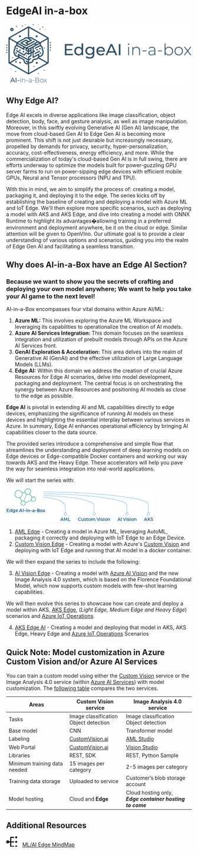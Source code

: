 # EdgeAI in-a-box
![Banner](../media/images/banner-edgeai-in-a-box.png)



## Why Edge AI?
Edge AI excels in diverse applications like image classification, object detection, body, face, and gesture analysis, as well as image manipulation. Moreover, in this swiftly evolving Generative AI (Gen AI) landscape, the move from cloud-based Gen AI to Edge Gen AI is becoming more prominent. This shift is not just desirable but increasingly necessary, propelled by demands for privacy, security, hyper-personalization, accuracy, cost-effectiveness, energy efficiency, and more. While the commercialization of today's cloud-based Gen AI is in full swing, there are efforts underway to optimize the models built for power-guzzling GPU server farms to run on power-sipping edge devices with efficient mobile GPUs, Neural and Tensor processors (NPU and TPU).

With this in mind, we aim to simplify the process of: creating a model, packaging it, and deploying it to the edge. The series kicks off by establishing the baseline of creating and deploying a model with Azure ML and IoT Edge. We'll then explore more specific scenarios, such as deploying a model with AKS and AKS Edge, and dive into creating a model with ONNX Runtime to highlight its advantages�allowing training in a preferred environment and deployment anywhere, be it on the cloud or edge. Similar attention will be given to OpenVIno. Our ultimate goal is to provide a clear understanding of various options and scenarios, guiding you into the realm of Edge Gen AI and facilitating a seamless transition.

## Why does AI-in-a-Box have an Edge AI Section?
### Because we want to show you the secrets of crafting and deploying your own model anywhere; We want to help you take your AI game to the next level!

AI-in-a-Box encompasses four vital domains within Azure AI/ML:

1.	**Azure ML:** This involves exploring the Azure ML Workspace and leveraging its capabilities to operationalize the creation of AI models.
2.	**Azure AI Services Integration:** This domain focuses on the seamless integration and utilization of prebuilt models through APIs on the Azure AI Services front.
3.	**GenAI Exploration & Acceleration:** This area delves into the realm of Generative AI (GenAI) and the effective utilization of Large Language Models (LLMs).
4.	**Edge AI:** Within this domain we address the creation of crucial Azure Resources for Edge AI scenarios, delve into model development, packaging and deployment. The central focus is on orchestrating the synergy between Azure Resources and positioning AI models as close to the edge as possible.

**Edge AI** is pivotal in extending AI and ML capabilities directly to edge devices, emphasizing the significance of running AI models on these devices and highlighting the essential interplay between various services in Azure. In summary, Edge AI enhances operational efficiency by bringing AI capabilities closer to the data source.

The provided series introduce a comprehensive and simple flow that streamlines the understanding and deployment of deep learning models on Edge devices or Edge-compatible Docker containers and working our way towards AKS and the Heavy Edge. These accelerators will help you pave the way for seamless integration into real-world applications.

We will start the series with:

![Banner](../media/images/edgeai-tree-options.png)

1. [AML Edge](./aml-edge-in-a-box/) - Creating a model in Azure ML, leveraging AutoML, packaging it correctly and deploying with IoT Edge to an Edge Device.
2. [Custom Vision Edge](./aml-edge-in-a-box/) - Creating a model with Azure's [Custom Vision](https://learn.microsoft.com/en-us/azure/ai-services/custom-vision-service/overview) and deploying with IoT Edge and running that AI model in a docker container.

We will then expand the series to include the following:

3. [AI Vision Edge](./aml-edge-in-a-box/) - Creating a model with [Azure AI Vision](https://learn.microsoft.com/en-us/azure/ai-services/computer-vision/overview) and the new Image Analysis 4.0 system, which is based on the Florence Foundational Model, which now supports custom models with few-shot learning capabilities.

We will then evolve this series to showcase how can create and deploy a model within AKS, [AKS Edge](https://learn.microsoft.com/en-us/azure/aks/hybrid/aks-edge-overview), (*Light Edge, Medium Edge and Heavy Edge*) scenarios and [Azure IoT Operations](https://learn.microsoft.com/en-us/azure/iot-operations/get-started/overview-iot-operations).

4. [AKS Edge AI]() - Creating a model and deploying that model in AKS, AKS Edge, Heavy Edge and [Azure IoT Operations](https://learn.microsoft.com/en-us/azure/iot-operations/get-started/overview-iot-operations) Scenarios

## Quick Note: Model customization in Azure Custom Vision and/or Azure AI Services

You can train a custom model using either the [Custom Vision](https://learn.microsoft.com/en-us/azure/ai-services/custom-vision-service/overview) service or the Image Analysis 4.0 service (within [Azure AI Services](https://learn.microsoft.com/en-us/azure/ai-services/computer-vision/overview)) with model customization. The [following table](https://learn.microsoft.com/en-us/azure/ai-services/computer-vision/concept-model-customization) compares the two services.

|Areas|Custom Vision service|Image Analysis 4.0 service|
|---|---|---|
|Tasks | Image classification<br>Object detection | Image classification <br> Object detection|
|Base model | CNN |	Transformer model |
|Labeling |	[CustomVision.ai](https://www.customvision.ai/) | [AML Studio](https://ml.azure.com/) |
|Web Portal | [CustomVision.ai](https://www.customvision.ai/) | [Vision Studio](http://aka.ms/VisionStudio) |
|Libraries | REST, SDK | REST, Python Sample |
|Minimum training data needed |	15 images per category |2-5 images per category |
|Training data storage | Uploaded to service | Customer’s blob storage account |
|Model hosting | Cloud and **Edge**	| Cloud hosting only,<br>***Edge container hosting to come***


## Additional Resources
<img src="../media//images/mindmap.png" alt="ml edge mindmap" width="30" style="padding-right: 10px;"  />  [ML/AI Edge MindMap](https://aka.ms/mledge-mm)

